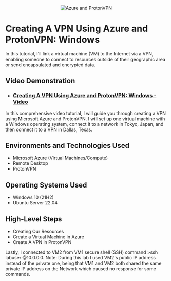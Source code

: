 

<p align="center">
<img src="https://i.imgur.com/VoDHJKz.png" alt="Azure and ProtonVPN"/>
</p>

<h1>Creating A VPN Using Azure and ProtonVPN: Windows</h1>
In this tutorial, I'll link a virtual machine (VM) to the Internet via a VPN, enabling someone to connect to resources outside of their geographic area or send encapsulated and encrypted data. <br />


<h2>Video Demonstration</h2>

- ### [Creating A VPN Using Azure and ProtonVPN: Windows - Video ](https://youtu.be/A-DTNcSS3-M?si=T90ga6GNGlIcQh9s)
In this comprehensive video tutorial, I will guide you through creating a VPN using Microsoft Azure and ProtonVPN. I will set up one virtual machine with a Windows operating system, connect it to a network in Tokyo, Japan, and then connect it to a VPN in Dallas, Texas. 
<br/>
<h2>Environments and Technologies Used</h2>

- Microsoft Azure (Virtual Machines/Compute)
- Remote Desktop
- ProtonVPN


<h2>Operating Systems Used </h2>

- Windows 10 (21H2)
- Ubuntu Server 22.04

<h2>High-Level Steps</h2>

- Creating Our Resources
- Create a Virtual Machine in Azure 
- Create A VPN in ProtonVPN


Lastly, I connected to VM2 from VM1  secure shell (SSH) command >ssh labuser @10.0.0.0. Note: During this lab I used VM2's public IP address instead of the private one, being that VM1 and VM2 both shared the same private IP address on the Network which caused no response for some commands.  
</p>
<br />
